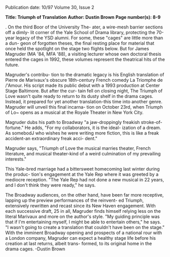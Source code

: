 Publication date: 10/97
Volume 30, Issue 2

**Title: Triumph of Translation**
**Author: Dustin Brown**
**Page number(s): 8-9**

. On the third Boor of the University The-
ater, a wire-mesh barrier sections off a dimly-
lit corner of the Yale School of Drama library, 
protecting the 70-year legacy of the 
YSD alumni. For some, 
these 
"cages" are little more than a dun-
geon of forgotten theses, the final 
resting place for material that 
once held the spotlight on the 
stage two flights below. But for 
James Magruder (MA '84, 
MFA '88), a visiting lecturer 
whose own doctoral thesis 
entered the cages in 1992, 
these volumes represent the 
theatrical hits of the future. 

Magruder's contribu-
tion to the dramatic legacy 
is his English translation 
of Pierre de Marivaux's 
obscure 18th-century French 
comedy La Triomphe de /'Amour. His script 
made its public debut with a 1993 production 
at Center Stage Baltimore. But after the cur-
tain fell on closing night, The Triumph of Love 
wasn't quite ready to return to its dusty shelf 
in the drama cages. Instead, it prepared for yet 
another translation-this time into another 
genre. Magruder will unveil this final incarna-
tion on October 23rd, when Triumph of Lo~ 
opens as a musical at the Royale Theater in 
New York City. 

Magruder dubs his path to Broadway "a 
jaw-droppingly freakish stroke-of-fortune." 
He adds, "For my collaborators, it is the ideal-
ization of a dream. As somebodJ who wishes 
he were writing more fiction, this is like a 
freak accident-an extraordinary freak acci-
dent." 

Magruder says, "Triumph of Love the 
musical marries theater, French literature, and 
musical theater-kind of a weird culmination 
of my prevailing interests." 

This Yale-bred marriage had a bittersweet 
homecoming last winter during the produc-
tion's engagement at the Yale Rep where it was 
greeted by a mediocre reception. "The Yale 
Rep had not done a new musical in 22 years, 
and I don't think they were ready," he says. 

The Broadway audiences, on the other 
hand, have been far more receptive, lapping 
up the preview performances of the reinvent-
ed Triumph, extensively rewritten and recast 
since its New Haven engagement. With each 
successive draft, 25 in all, Magruder finds 
himself relying less on the literal Marivaux 
and more on the author's style. "My guiding 
principle was that if I'm entertaining myself, I 
might be able to entertain others," he says. "I 
wasn't going to create a translation that 
couldn't have been on the stage." With the 
imminent Broadway opening and prospects 
of a national rour with a London company, 
Magruder can expect a healthy stage life 
before his creation at last returns, albeit trans-
formed, to its original home in the drama 
cages. 
-Dustin Brown